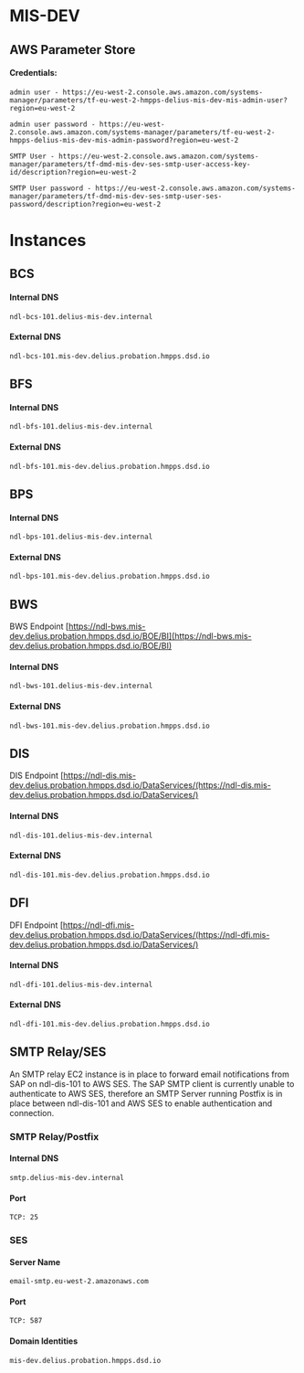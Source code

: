 # MIS-DEV

## AWS Parameter Store

#### Credentials:

```
admin user - https://eu-west-2.console.aws.amazon.com/systems-manager/parameters/tf-eu-west-2-hmpps-delius-mis-dev-mis-admin-user?region=eu-west-2

admin user password - https://eu-west-2.console.aws.amazon.com/systems-manager/parameters/tf-eu-west-2-hmpps-delius-mis-dev-mis-admin-password?region=eu-west-2

SMTP User - https://eu-west-2.console.aws.amazon.com/systems-manager/parameters/tf-dmd-mis-dev-ses-smtp-user-access-key-id/description?region=eu-west-2

SMTP User password - https://eu-west-2.console.aws.amazon.com/systems-manager/parameters/tf-dmd-mis-dev-ses-smtp-user-ses-password/description?region=eu-west-2
```

# Instances

## BCS

#### Internal DNS


```
ndl-bcs-101.delius-mis-dev.internal
```

#### External DNS

```
ndl-bcs-101.mis-dev.delius.probation.hmpps.dsd.io
```
## BFS

#### Internal DNS

```
ndl-bfs-101.delius-mis-dev.internal
```

#### External DNS

```
ndl-bfs-101.mis-dev.delius.probation.hmpps.dsd.io
```
## BPS
#### Internal DNS


```
ndl-bps-101.delius-mis-dev.internal

```

#### External DNS

```
ndl-bps-101.mis-dev.delius.probation.hmpps.dsd.io
```
## BWS
BWS Endpoint [https://ndl-bws.mis-dev.delius.probation.hmpps.dsd.io/BOE/BI](https://ndl-bws.mis-dev.delius.probation.hmpps.dsd.io/BOE/BI)

#### Internal DNS


```
ndl-bws-101.delius-mis-dev.internal
```

#### External DNS

```
ndl-bws-101.mis-dev.delius.probation.hmpps.dsd.io
```
## DIS
DIS Endpoint [https://ndl-dis.mis-dev.delius.probation.hmpps.dsd.io/DataServices/(https://ndl-dis.mis-dev.delius.probation.hmpps.dsd.io/DataServices/)

#### Internal DNS


```
ndl-dis-101.delius-mis-dev.internal
```

#### External DNS

```
ndl-dis-101.mis-dev.delius.probation.hmpps.dsd.io
```

## DFI
DFI Endpoint [https://ndl-dfi.mis-dev.delius.probation.hmpps.dsd.io/DataServices/(https://ndl-dfi.mis-dev.delius.probation.hmpps.dsd.io/DataServices/)

#### Internal DNS


```
ndl-dfi-101.delius-mis-dev.internal
```

#### External DNS

```
ndl-dfi-101.mis-dev.delius.probation.hmpps.dsd.io
```

## SMTP Relay/SES
An SMTP relay EC2 instance is in place to forward email notifications from SAP on ndl-dis-101 to AWS SES. The SAP SMTP client is currently unable to authenticate to AWS SES, therefore an SMTP Server running Postfix is in place between ndl-dis-101 and AWS SES to enable authentication and connection.

### SMTP Relay/Postfix
#### Internal DNS
```
smtp.delius-mis-dev.internal
```
#### Port
```
TCP: 25
```


### SES
#### Server Name
```
email-smtp.eu-west-2.amazonaws.com
```
#### Port
```
TCP: 587
```

#### Domain Identities
```
mis-dev.delius.probation.hmpps.dsd.io
```
